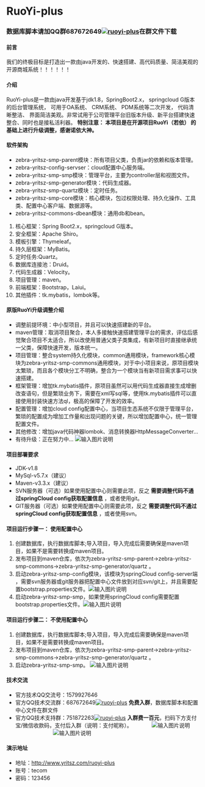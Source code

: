 # RuoYi-plus
### 数据库脚本请加QQ群687672649<a target="_blank" href="https://jq.qq.com/?_wv=1027&k=5eBNzMW"><img border="0" src="//pub.idqqimg.com/wpa/images/group.png" alt="ruoyi-plus" title="ruoyi-plus"></a>在群文件下载

#### 前言
我们的终极目标是打造出一款由java开发的、快速搭建、高代码质量、简洁美观的开源商城系统！！！！！！

#### 介绍
RuoYi-plus是一款由java开发基于jdk1.8，SpringBoot2.x， springcloud G版本的后台管理系统， 可用于OA系统、 CRM系统、 PDM系统等二次开发， 代码清晰整洁、 界面简洁美观。非常试用于公司管理平台旧版本升级、新平台搭建快速整合、同时也是接私活利器。
**特别注意： 本项目是在开源项目RuoYi（若依） 的基础上进行升级调整，感谢诺依大神。** 

#### 软件架构
- zebra-yritsz-smp-parent模块：所有项目父类，负责jar的依赖和版本管理。
- zebra-yritsz-config-servser：cloud配置中心服务端。
- zebra-yritsz-smp-smp模块：管理平台，主要为controller层和视图文件。
- zebra-yritsz-smp-generator模块：代码生成器。
- zebra-yritsz-smp-quartz模块：定时任务。
- zebra-yritsz-smp-core模块：核心模块，包过权限处理、持久化操作、工具类、配置中心客户端、数据源等。
- zebra-yritsz-commons-dbean模块：通用db和bean。

1. 核心框架：Spring Boot2.x，springcloud G版本。
2. 安全框架：Apache Shiro。
3. 模板引擎：Thymeleaf。
4. 持久层框架：MyBatis。
5. 定时任务:Quartz。
6. 数据库连接池：Druid。
7. 代码生成器：Velocity。
8. 项目管理：maven。
9. 前端框架：Bootstrap，Laiui。
10. 其他插件：tk.mybatis，lombok等。

#### 原版RuoYi升级调整介绍
- 调整前提环境：中小型项目，并且可以快速搭建新的平台。
- maven管理：取消项目聚合，本人多接触快速搭建管理平台的需求，评估后感觉聚合项目不太适合，所以改使用普通父类子类集成，有新项目时直接继承统一父类，保障快速开发，版本统一。
- 项目管理：整合system持久化模块，common通用模块，framework核心模块为zebra-yritsz-smp-commons通用模块，对于中小项目来说，原项目模块太繁琐，而且各个模块分工不明确，整合为一个模块当有新项目需求事可以快速搭建。
- 框架管理：增加tk.mybatis插件，原项目虽然可以用代码生成器直接生成增删改查语句，但是繁琐业务下，需要在xml写sql等，使用tk.mybatis插件可以直接使用封装快速方法ql，极高的保障了开发的效率。
- 配置管理：增加cloud config配置中心，当项目生态系统不仅限于管理平台，繁琐的配置成为增加工作量和出现问题的关键，所以增加配置中心，统一管理配置文件。
- 其他修改：增加java代码神器lombok、消息转换器HttpMessageConverter...
- 有待升级：正在努力中...
![输入图片说明](https://images.gitee.com/uploads/images/2019/0714/135757_cbf2decc_2038874.jpeg "1562921075(1).jpg")

#### 项目部署要求
- JDK-v1.8
- MySql-v5.7.x（建议）
- Maven-v3.3.x（建议）
- SVN服务器（可选）如果使用配置中心则需要此项，反之 **需要调整代码不通过springCloud config获取配置信息** ，或者使用git。
- GIT服务器（可选）如果使用配置中心则需要此项，反之 **需要调整代码不通过springCloud config获取配置信息** ，或者使用svn。

#### 项目运行步骤一： **使用配置中心** 
1. 创建数据库，执行数据库脚本;导入项目，导入完成后需要确保是maven项目，如果不是需要转换成maven项目。
2. 发布项目到maven仓库，依次为zebra-yritsz-smp-parent->zebra-yritsz-smp-commons->zebra-yritsz-smp-generator/quartz 。
3. 启动zebra-yritsz-smp-config模块，该模块为springCloud config-server端 ，需要svn服务器或git服务器把配置中心文件放到对应svn/git上，并且需要配置bootstrap.properties文件。![输入图片说明](https://images.gitee.com/uploads/images/2019/0715/134215_78272869_2038874.jpeg "1563169313(1).jpg")
4. 启动zebra-yritsz-smp-smp，如果使用springCloud config需要配置bootstrap.properties文件。![输入图片说明](https://images.gitee.com/uploads/images/2019/0715/135500_380c9fc3_2038874.jpeg "1563170081(1).jpg")

#### 项目运行步骤二： **不使用配置中心** 
1. 创建数据库，执行数据库脚本;导入项目，导入完成后需要确保是maven项目，如果不是需要转换成maven项目。
2. 发布项目到maven仓库，依次为zebra-yritsz-smp-parent->zebra-yritsz-smp-commons->zebra-yritsz-smp-generator/quartz 。
4. 启动zebra-yritsz-smp-smp。
![输入图片说明](https://images.gitee.com/uploads/images/2019/0716/092738_c32e9535_2038874.jpeg "1563239374(1).jpg")

#### 技术交流
- 官方技术QQ交流号：1579927646
- 官方QQ技术交流群：687672649<a target="_blank" href="https://jq.qq.com/?_wv=1027&k=5eBNzMW"><img border="0" src="//pub.idqqimg.com/wpa/images/group.png" alt="ruoyi-plus" title="ruoyi-plus"></a> **免费入群**，数据库脚本和配置中心文件在群文件 
- 官方QQ技术支持群：751872263<a target="_blank" href="https://jq.qq.com/?_wv=1027&k=5wYOaQe
"><img border="0" src="//pub.idqqimg.com/wpa/images/group.png" alt="ruoyi-plus" title="ruoyi-plus"></a> **入群费一百元**，扫码下方支付宝/微信收款码，支付后入群（说明：支付昵称）。
&nbsp;&nbsp;&nbsp;&nbsp;&nbsp;&nbsp;&nbsp;&nbsp;&nbsp;&nbsp;&nbsp;&nbsp;![输入图片说明](https://images.gitee.com/uploads/images/2019/0716/152104_06096d89_2038874.jpeg "微信图片_20190716151916.jpg")&nbsp;&nbsp;&nbsp;&nbsp;&nbsp;&nbsp;&nbsp;&nbsp;&nbsp;&nbsp;&nbsp;&nbsp;&nbsp;&nbsp;&nbsp;&nbsp;&nbsp;&nbsp;&nbsp;&nbsp;&nbsp;&nbsp;&nbsp;&nbsp;
![输入图片说明](https://images.gitee.com/uploads/images/2019/0716/152628_a5952a05_2038874.png "微信图片_20190716151912.png")

#### 演示地址
- 地址：http://www.yritsz.com/ruoyi-plus
- 账号：tecom 
- 密码：123456
